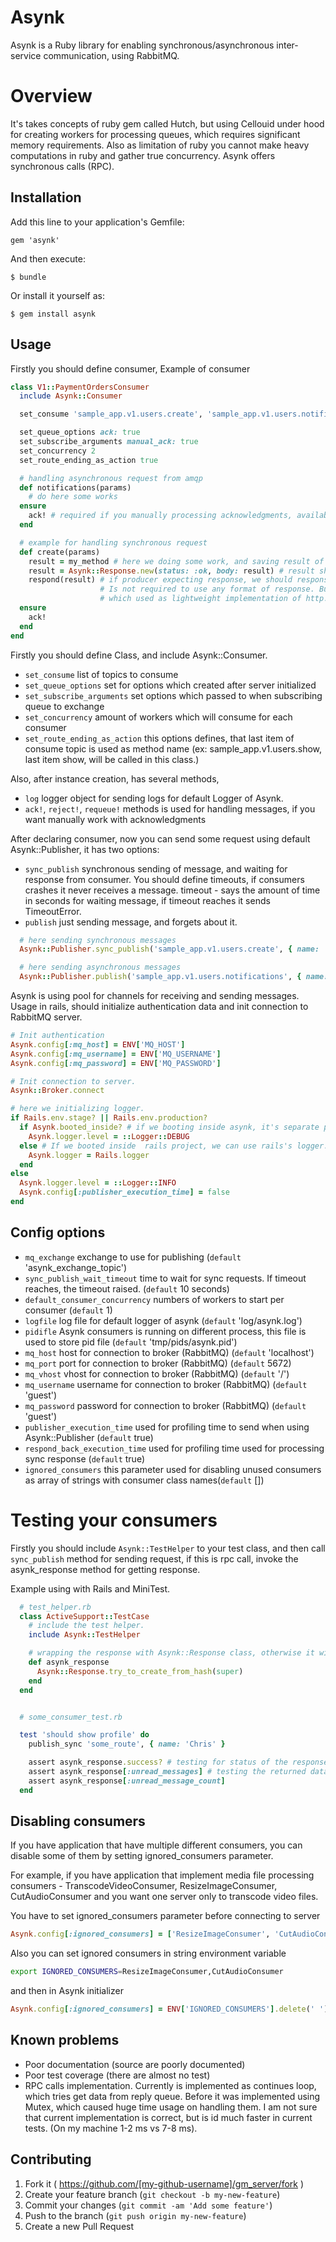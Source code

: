 # Asynk

Asynk is a Ruby library for enabling synchronous/asynchronous inter-service communication, using RabbitMQ.

# Overview

It's takes concepts of ruby gem called Hutch, but using Cellouid under hood for creating workers for processing queues, which requires significant memory requirements.
Also as limitation of ruby you cannot make heavy computations in ruby and gather true concurrency. Asynk offers synchronous calls (RPC).

## Installation

Add this line to your application's Gemfile:

    gem 'asynk'

And then execute:

    $ bundle

Or install it yourself as:

    $ gem install asynk

## Usage


Firstly you should define consumer, Example of consumer

```ruby
class V1::PaymentOrdersConsumer
  include Asynk::Consumer  

  set_consume 'sample_app.v1.users.create', 'sample_app.v1.users.notifications'

  set_queue_options ack: true
  set_subscribe_arguments manual_ack: true
  set_concurrency 2
  set_route_ending_as_action true  

  # handling asynchronous request from amqp
  def notifications(params)    
    # do here some works
  ensure
    ack! # required if you manually processing acknowledgments, available methods reject!, requeue!
  end

  # example for handling synchronous request
  def create(params)
    result = my_method # here we doing some work, and saving result of
    result = Asynk::Response.new(status: :ok, body: result) # result should any object which implements to_json.
    respond(result) # if producer expecting response, we should response with some data.
                    # Is not required to use any format of response. But preferred way is to use class Asynk::Response,
                    # which used as lightweight implementation of http. (Containing body, status, and error_message).
  ensure
    ack!
  end
end
```

Firstly you should define Class, and include Asynk::Consumer.
  * `set_consume` list of topics to consume
  * `set_queue_options` set for options which created after server initialized
  * `set_subscribe_arguments` set options which passed to when subscribing queue to exchange
  * `set_concurrency` amount of workers which will consume for each consumer
  * `set_route_ending_as_action` this options defines, that last item of consume topic is used as method name (ex: sample_app.v1.users.show, last item show, will be called in this class.)

Also, after instance creation, has several methods,
  * `log` logger object for sending logs for default Logger of Asynk.
  * `ack!`, `reject!`, `requeue!`  methods is used for handling messages, if you want manually work with acknowledgments



After declaring consumer, now you can send some request using default Asynk::Publisher, it has two options:
  * `sync_publish` synchronous sending of message, and waiting for response from consumer. You should define timeouts, if consumers crashes it never receives a             message. timeout - says the amount of time in seconds for waiting message, if timeout reaches it sends TimeoutError.
  * `publish` just sending message, and forgets about it.

```ruby
  # here sending synchronous messages
  Asynk::Publisher.sync_publish('sample_app.v1.users.create', { name: 'Tom', surname: 'Lane', timeout: 10 })

  # here sending asynchronous messages
  Asynk::Publisher.publish('sample_app.v1.users.notifications', { name: 'Tom', surname: 'Lane' })
```


Asynk is using pool for channels for receiving and sending messages.
Usage in rails, should initialize authentication data and init connection to RabbitMQ server.

```ruby
# Init authentication
Asynk.config[:mq_host] = ENV['MQ_HOST']
Asynk.config[:mq_username] = ENV['MQ_USERNAME']
Asynk.config[:mq_password] = ENV['MQ_PASSWORD']

# Init connection to server.
Asynk::Broker.connect

# here we initializing logger.
if Rails.env.stage? || Rails.env.production?
  if Asynk.booted_inside? # if we booting inside asynk, it's separate process than rails server.
    Asynk.logger.level = ::Logger::DEBUG
  else # If we booted inside  rails project, we can use rails's logger.
    Asynk.logger = Rails.logger
  end
else
  Asynk.logger.level = ::Logger::INFO
  Asynk.config[:publisher_execution_time] = false
end

```
## Config options
* `mq_exchange` exchange to use for publishing (`default` 'asynk_exchange_topic')
* `sync_publish_wait_timeout` time to wait for sync requests. If timeout reaches, the timeout raised. (`default` 10 seconds)
* `default_consumer_concurrency` numbers of workers to start per consumer (`default` 1)
* `logfile` log file for default logger of asynk (`default` 'log/asynk.log')
* `pidifle`  Asynk consumers is running on different process, this file is used to store pid file (`default` 'tmp/pids/asynk.pid')
* `mq_host`  host for connection to broker (RabbitMQ) (`default` 'localhost')
* `mq_port`  port for connection to broker (RabbitMQ) (`default` 5672)
* `mq_vhost` vhost for connection to broker (RabbitMQ) (`default` '/')
* `mq_username` username for connection to broker (RabbitMQ) (`default` 'guest')
* `mq_password` password for connection to broker (RabbitMQ) (`default` 'guest')
* `publisher_execution_time` used for profiling time to send when using Asynk::Publisher (`default` true)
* `respond_back_execution_time` used for profiling time used for processing sync response (`default` true)
* `ignored_consumers` this parameter used for disabling unused consumers as array of strings with consumer class names(`default` [])


# Testing your consumers
Firstly you should include `Asynk::TestHelper` to your test class, and then call `sync_publish` method for sending request, if this is rpc call,
invoke the asynk_response method for getting response.

Example using with Rails and MiniTest.
```ruby
  # test_helper.rb
  class ActiveSupport::TestCase
    # include the test helper.  
    include Asynk::TestHelper

    # wrapping the response with Asynk::Response class, otherwise it will be just string value.
    def asynk_response
      Asynk::Response.try_to_create_from_hash(super)
    end
  end


  # some_consumer_test.rb  

  test 'should show profile' do
    publish_sync 'some_route', { name: 'Chris' }

    assert asynk_response.success? # testing for status of the response
    assert asynk_response[:unread_messages] # testing the returned data
    assert asynk_response[:unread_message_count]    
  end
```
## Disabling consumers
If you have application that have multiple different consumers, you can disable some of them by setting ignored_consumers parameter.

For example, if you have application that implement media file processing consumers - TranscodeVideoConsumer, ResizeImageConsumer, CutAudioConsumer and you want one server only to transcode video files.

You have to set ignored_consumers parameter before connecting to server

```ruby
Asynk.config[:ignored_consumers] = ['ResizeImageConsumer', 'CutAudioConsumer']
```

Also you can set ignored consumers in string environment variable

```bash
export IGNORED_CONSUMERS=ResizeImageConsumer,CutAudioConsumer
```

and then in Asynk initializer

```ruby
Asynk.config[:ignored_consumers] = ENV['IGNORED_CONSUMERS'].delete(' ').split(',') if ENV['IGNORED_CONSUMERS']
```

## Known problems

* Poor documentation (source are poorly documented)
* Poor test coverage (there are almost no test)
* RPC calls implementation. Currently is implemented as continues loop, which tries get data from reply queue. Before it was implemented using Mutex, which caused huge time usage on handling them. I am not sure that current implementation is correct, but is id much faster in current tests. (On my machine 1-2 ms vs 7-8 ms).

## Contributing

1. Fork it ( https://github.com/[my-github-username]/gm_server/fork )
2. Create your feature branch (`git checkout -b my-new-feature`)
3. Commit your changes (`git commit -am 'Add some feature'`)
4. Push to the branch (`git push origin my-new-feature`)
5. Create a new Pull Request

